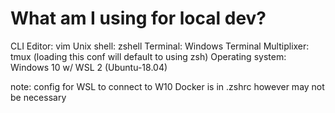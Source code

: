# What am I using for local dev?

CLI Editor: vim
Unix shell: zshell
Terminal: Windows Terminal
Multiplixer: tmux (loading this conf will default to using zsh)
Operating system: Windows 10 w/ WSL 2 (Ubuntu-18.04)

note: config for WSL to connect to W10 Docker is in .zshrc however may not be necessary
